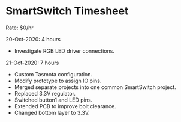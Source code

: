 SmartSwitch Timesheet
=====================
Rate: $0/hr

20-Oct-2020: 4 hours
 * Investigate RGB LED driver connections.

21-Oct-2020: 7 hours
 * Custom Tasmota configuration.
 * Modify prototype to assign IO pins.
 * Merged separate projects into one common SmartSwitch project.
 * Replaced 3.3V regulator.
 * Switched button1 and LED pins.
 * Extended PCB to improve bolt clearance.
 * Changed bottom layer to 3.3V.

